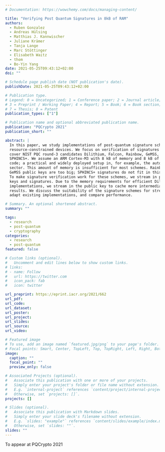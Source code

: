 ```yaml
---
# Documentation: https://wowchemy.com/docs/managing-content/

title: "Verifying Post Quantum Signatures in 8kB of RAM"
authors:
  - Ruben Gonzalez
  - Andreas Hülsing
  - Matthias J. Kannwischer
  - Juliane Krämer
  - Tanja Lange
  - Marc Stöttinger
  - Elisabeth Waitz
  - thom
  - Bo-Yin Yang
date: 2021-05-25T09:43:12+02:00
doi: ""

# Schedule page publish date (NOT publication's date).
publishDate: 2021-05-25T09:43:12+02:00

# Publication type.
# Legend: 0 = Uncategorized; 1 = Conference paper; 2 = Journal article;
# 3 = Preprint / Working Paper; 4 = Report; 5 = Book; 6 = Book section;
# 7 = Thesis; 8 = Patent
publication_types: ["1"]

# Publication name and optional abbreviated publication name.
publication: "PQCrypto 2021"
publication_short: ""

abstract: |
  In this paper, we study implementations of post-quantum signature schemes on
  resource-constrained devices. We focus on verification of signatures and
  cover NIST PQC round-3 candidates Dilithium, Falcon, Rainbow, GeMSS, and
  SPHINCS+. We assume an ARM Cortex-M3 with 8 kB of memory and 8 kB of flash for
  code; a practical and widely deployed setup in, for example, the automotive
  sector. This amount of memory is insufficient for most schemes. Rainbow and
  GeMSS public keys are too big; SPHINCS+ signatures do not fit in this memory.
  To make signature verification work for these schemes, we stream in public
  keys and signatures. Due to the memory requirements for efficient Dilithium
  implementations, we stream in the public key to cache more intermediate
  results. We discuss the suitability of the signature schemes for streaming,
  adapt existing implementations, and compare performance.

# Summary. An optional shortened abstract.
summary: ""

tags:
  - research
  - post-quantum
  - cryptography
categories:
  - research
  - post-quantum
featured: false

# Custom links (optional).
#   Uncomment and edit lines below to show custom links.
# links:
# - name: Follow
#   url: https://twitter.com
#   icon_pack: fab
#   icon: twitter

url_preprint: https://eprint.iacr.org/2021/662
url_pdf:
url_code:
url_dataset:
url_poster:
url_project:
url_slides:
url_source:
url_video:

# Featured image
# To use, add an image named `featured.jpg/png` to your page's folder.
# Focal points: Smart, Center, TopLeft, Top, TopRight, Left, Right, BottomLeft, Bottom, BottomRight.
image:
  caption: ""
  focal_point: ""
  preview_only: false

# Associated Projects (optional).
#   Associate this publication with one or more of your projects.
#   Simply enter your project's folder or file name without extension.
#   E.g. `internal-project` references `content/project/internal-project/index.md`.
#   Otherwise, set `projects: []`.
projects: []

# Slides (optional).
#   Associate this publication with Markdown slides.
#   Simply enter your slide deck's filename without extension.
#   E.g. `slides: "example"` references `content/slides/example/index.md`.
#   Otherwise, set `slides: ""`.
slides: ""
---
```

To appear at PQCrypto 2021
